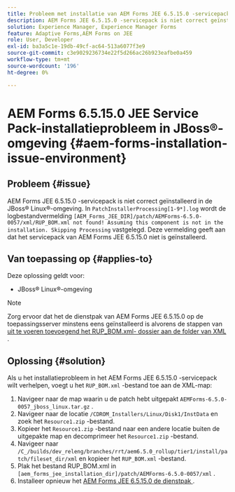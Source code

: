```yaml
---
title: Probleem met installatie van AEM Forms JEE 6.5.15.0 -servicepack in JBoss® Linux®-omgeving
description: AEM Forms JEE 6.5.15.0 -servicepack is niet correct geïnstalleerd in de JBoss® Linux®-omgeving. Eventuele patchwijzigingen worden niet toegepast op de toepassingsserver. Voeg het bestand RUP_BOM.xml toe aan de XML-map.
solution: Experience Manager, Experience Manager Forms
feature: Adaptive Forms,AEM Forms on JEE
role: User, Developer
exl-id: ba3a5c1e-19db-49cf-ac64-513a6077f3e9
source-git-commit: c3e9029236734e22f5d266ac26b923eafbe0a459
workflow-type: tm+mt
source-wordcount: '196'
ht-degree: 0%

---
```


# AEM Forms 6.5.15.0 JEE Service Pack-installatieprobleem in JBoss®-omgeving {#aem-forms-installation-issue-environment}

## Probleem {#issue}

AEM Forms JEE 6.5.15.0 -servicepack is niet correct geïnstalleerd in de JBoss® Linux®-omgeving. In `PatchInstallerProcessing[1-9*].log` wordt de logbestandvermelding `[AEM_Forms_JEE_DIR]/patch/AEMForms-6.5.0-0057/xml/RUP_BOM.xml not found! Assuming this component is not in the installation. Skipping Processing` vastgelegd. Deze vermelding geeft aan dat het servicepack van AEM Forms JEE 6.5.15.0 niet is geïnstalleerd.

## Van toepassing op {#applies-to}

Deze oplossing geldt voor:
* JBoss® Linux®-omgeving

>[!NOTE]
>
> Zorg ervoor dat het de dienstpak van AEM Forms JEE 6.5.15.0 op de toepassingsserver minstens eens geïnstalleerd is alvorens de stappen van [ uit te voeren toevoegend het RUP_BOM.xml- dossier aan de folder van XML ](#solution-solution).

## Oplossing {#solution}

Als u het installatieprobleem in het AEM Forms JEE 6.5.15.0 -servicepack wilt verhelpen, voegt u het `RUP_BOM.xml` -bestand toe aan de XML-map:
1. Navigeer naar de map waarin u de patch hebt uitgepakt `AEMForms-6.5.0-0057_jboss_linux.tar.gz` .
1. Navigeer naar de locatie `/CDROM_Installers/Linux/Disk1/InstData` en zoek het `Resource1.zip` -bestand.
1. Kopieer het `Resource1.zip` -bestand naar een andere locatie buiten de uitgepakte map en decomprimeer het `Resource1.zip` -bestand.
1. Navigeer naar `/C_/builds/dev_releng/branches/rrt/aem6.5.0_rollup/tier1/install/patch/fileset_dir/xml` en kopieer het `RUP_BOM.xml` -bestand.
1. Plak het bestand RUP_BOM.xml in `[aem_forms_jee_installation_dir]/patch/AEMForms-6.5.0-0057/xml` .
1. Installeer opnieuw het [ AEM Forms JEE 6.5.15.0 de dienstpak ](https://experienceleague.adobe.com/docs/experience-manager-release-information/aem-release-updates/forms-updates/aem-forms-releases.html).
